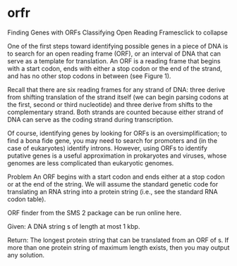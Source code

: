 # orfr
Finding Genes with ORFs
Classifying Open Reading Framesclick to collapse

One of the first steps toward identifying possible genes in a piece of DNA is to search for an open reading frame (ORF), or an interval of DNA that can serve as a template for translation. An ORF is a reading frame that begins with a start codon, ends with either a stop codon or the end of the strand, and has no other stop codons in between (see Figure 1).

Recall that there are six reading frames for any strand of DNA: three derive from shifting translation of the strand itself (we can begin parsing codons at the first, second or third nucleotide) and three derive from shifts to the complementary strand. Both strands are counted because either strand of DNA can serve as the coding strand during transcription.

Of course, identifying genes by looking for ORFs is an oversimplification; to find a bona fide gene, you may need to search for promoters and (in the case of eukaryotes) identify introns. However, using ORFs to identify putative genes is a useful approximation in prokaryotes and viruses, whose genomes are less complicated than eukaryotic genomes.

Problem
An ORF begins with a start codon and ends either at a stop codon or at the end of the string. We will assume the standard genetic code for translating an RNA string into a protein string (i.e., see the standard RNA codon table).

ORF finder from the SMS 2 package can be run online here.

Given: A DNA string s of length at most 1 kbp.

Return: The longest protein string that can be translated from an ORF of s. If more than one protein string of maximum length exists, then you may output any solution.
